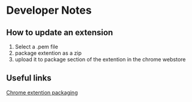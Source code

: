 
# Developer Notes

## How to update an extension

1. Select a .pem file
2. package extention as a zip
3. upload it to package section of the extention in the chrome webstore

## Useful links

[Chrome extention packaging](http://www.dre.vanderbilt.edu/~schmidt/android/android-4.0/external/chromium/chrome/common/extensions/docs/packaging.html)
